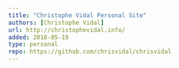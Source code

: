 ```yaml
---
title: "Christophe Vidal Personal Site"
authors: [Christophe Vidal]
url: http://christophevidal.info/
added: 2018-05-19
type: personal
repo: https://github.com/chrisvidal/chrisvidal
---
```

